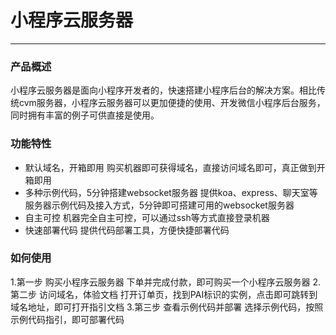 # 小程序云服务器
---
### 产品概述
小程序云服务器是面向小程序开发者的，快速搭建小程序后台的解决方案。相比传统cvm服务器，小程序云服务器可以更加便捷的使用、开发微信小程序后台服务，同时拥有丰富的例子可供直接是使用。

### 功能特性

- 默认域名，开箱即用
  购买机器即可获得域名，直接访问域名即可，真正做到开箱即用
- 多种示例代码，5分钟搭建websocket服务器
  提供koa、express、聊天室等服务器示例代码及接入方式，5分钟即可搭建可用的websocket服务器
- 自主可控
  机器完全自主可控，可以通过ssh等方式直接登录机器
- 快速部署代码
  提供代码部署工具，方便快捷部署代码

### 如何使用
1.第一步  购买小程序云服务器
下单并完成付款，即可购买一个小程序云服务器
2.第二步  访问域名，体验文档
打开订单页，找到PAI标识的实例，点击即可跳转到域名地址，即可打开指引文档
3.第三步 查看示例代码并部署
选择示例代码，按照示例代码指引，即可部署代码
